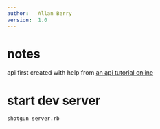 ```yaml
---
author:   Allan Berry
version:  1.0
---
```


notes
===
api first created with help from [an api tutorial online](https://x-team.com/blog/how-to-create-a-ruby-api-with-sinatra/)


start dev server
===
`shotgun server.rb`
